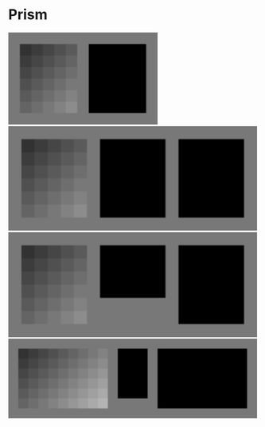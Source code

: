 # Prism

<img src="data/inline.gif" alt="inline blur" width="300" />
<img src="data/intermediate.gif" alt="blur with intermediate" width="500" />
<img src="data/stripped.gif" alt="blur with striping" width="500" />
<img src="data/tiled.gif" alt="blur with striping" width="500" />